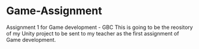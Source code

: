# Game-Assignment
Assignment 1 for Game development - GBC
This is going to be the reository of my Unity project to be sent to my teacher as the first assignment of Game development. 
